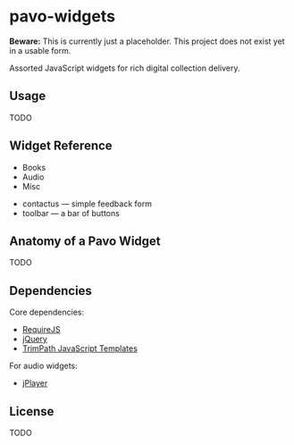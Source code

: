 pavo-widgets
============

**Beware:** This is currently just a placeholder. This project does not exist yet in a usable form.

Assorted JavaScript widgets for rich digital collection delivery.

Usage
-----

TODO

Widget Reference
----------------

* Books
* Audio
* Misc
 - contactus &mdash; simple feedback form
 - toolbar &mdash; a bar of buttons

Anatomy of a Pavo Widget
------------------------

TODO

Dependencies
------------

Core dependencies:
 - [RequireJS](http://requirejs.org/)
 - [jQuery](http://jquery.com/)
 - [TrimPath JavaScript Templates](https://code.google.com/p/trimpath/wiki/JavaScriptTemplates)

For audio widgets:
 - [jPlayer](http://jplayer.org/)

License
-------

TODO